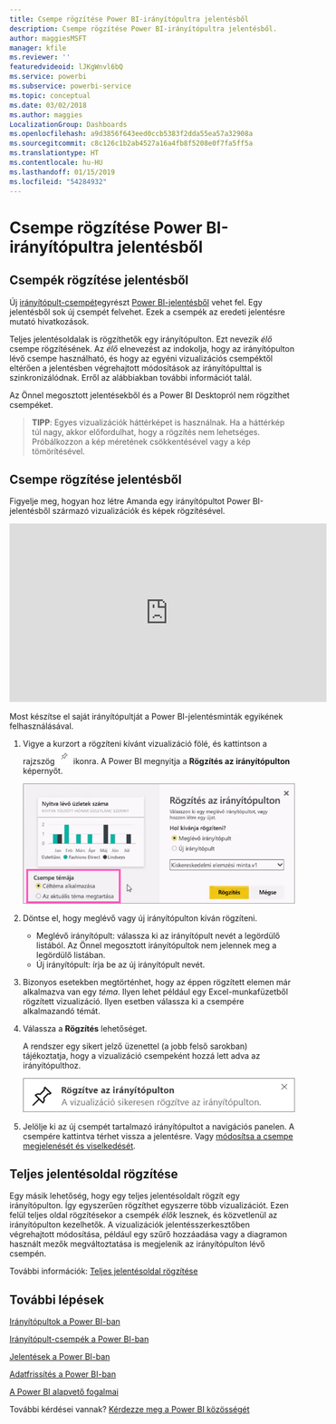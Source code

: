 ```yaml
---
title: Csempe rögzítése Power BI-irányítópultra jelentésből
description: Csempe rögzítése Power BI-irányítópultra jelentésből.
author: maggiesMSFT
manager: kfile
ms.reviewer: ''
featuredvideoid: lJKgWnvl6bQ
ms.service: powerbi
ms.subservice: powerbi-service
ms.topic: conceptual
ms.date: 03/02/2018
ms.author: maggies
LocalizationGroup: Dashboards
ms.openlocfilehash: a9d3856f643eed0ccb5383f2dda55ea57a32908a
ms.sourcegitcommit: c8c126c1b2ab4527a16a4fb8f5208e0f7fa5ff5a
ms.translationtype: HT
ms.contentlocale: hu-HU
ms.lasthandoff: 01/15/2019
ms.locfileid: "54284932"
---
```

# <a name="pin-a-tile-to-a-power-bi-dashboard-from-a-report"></a>Csempe rögzítése Power BI-irányítópultra jelentésből
## <a name="pinning-tiles-from-a-report"></a>Csempék rögzítése jelentésből
Új [irányítópult-csempét](consumer/end-user-tiles.md)egyrészt [Power BI-jelentésből](consumer/end-user-reports.md) vehet fel. Egy jelentésből sok új csempét felvehet.  Ezek a csempék az eredeti jelentésre mutató hivatkozások.

Teljes jelentésoldalak is rögzíthetők egy irányítópulton.  Ezt nevezik *élő* csempe rögzítésének.  Az *élő* elnevezést az indokolja, hogy az irányítópulton lévő csempe használható, és hogy az egyéni vizualizációs csempéktől eltérően a jelentésben végrehajtott módosítások az irányítópulttal is szinkronizálódnak. Erről az alábbiakban további információt talál.

Az Önnel megosztott jelentésekből és a Power BI Desktopról nem rögzíthet csempéket. 

> **TIPP**: Egyes vizualizációk háttérképet is használnak. Ha a háttérkép túl nagy, akkor előfordulhat, hogy a rögzítés nem lehetséges.  Próbálkozzon a kép méretének csökkentésével vagy a kép tömörítésével.  
> 
> 

## <a name="pin-a-tile-from-a-report"></a>Csempe rögzítése jelentésből
Figyelje meg, hogyan hoz létre Amanda egy irányítópultot Power BI-jelentésből származó vizualizációk és képek rögzítésével.

<iframe width="560" height="315" src="https://www.youtube.com/embed/lJKgWnvl6bQ" frameborder="0" allowfullscreen></iframe>

Most készítse el saját irányítópultját a Power BI-jelentésminták egyikének felhasználásával.

1. Vigye a kurzort a rögzíteni kívánt vizualizáció fölé, és kattintson a rajzszög ![](media/service-dashboard-pin-tile-from-report/pbi_pintile_small.png) ikonra. A Power BI megnyitja a **Rögzítés az irányítópulton** képernyőt.
   
     ![Rögzítés az irányítópulton ablak](media/service-dashboard-pin-tile-from-report/pbi_themes2.png)
2. Döntse el, hogy meglévő vagy új irányítópulton kíván rögzíteni.
   
   * Meglévő irányítópult: válassza ki az irányítópult nevét a legördülő listából. Az Önnel megosztott irányítópultok nem jelennek meg a legördülő listában.
   * Új irányítópult: írja be az új irányítópult nevét.
3. Bizonyos esetekben megtörténhet, hogy az éppen rögzített elemen már alkalmazva van egy *téma*.  Ilyen lehet például egy Excel-munkafüzetből rögzített vizualizáció. Ilyen esetben válassza ki a csempére alkalmazandó témát.
4. Válassza a **Rögzítés** lehetőséget.
   
   A rendszer egy sikert jelző üzenettel (a jobb felső sarokban) tájékoztatja, hogy a vizualizáció csempeként hozzá lett adva az irányítópulthoz.
   
   ![sikert jelző üzenet](media/service-dashboard-pin-tile-from-report/pinsuccess.png)
5. Jelölje ki az új csempét tartalmazó irányítópultot a navigációs panelen. A csempére kattintva térhet vissza a jelentésre. Vagy [módosítsa a csempe megjelenését és viselkedését](service-dashboard-edit-tile.md).

## <a name="pin-an-entire-report-page"></a>Teljes jelentésoldal rögzítése
Egy másik lehetőség, hogy egy teljes jelentésoldalt rögzít egy irányítópulton. Így egyszerűen rögzíthet egyszerre több vizualizációt.  Ezen felül teljes oldal rögzítésekor a csempék *élők* lesznek, és közvetlenül az irányítópulton kezelhetők. A vizualizációk jelentésszerkesztőben végrehajtott módosítása, például egy szűrő hozzáadása vagy a diagramon használt mezők megváltoztatása is megjelenik az irányítópulton lévő csempén.  

További információk: [Teljes jelentésoldal rögzítése](service-dashboard-pin-live-tile-from-report.md)

## <a name="next-steps"></a>További lépések
[Irányítópultok a Power BI-ban](consumer/end-user-dashboards.md)

[Irányítópult-csempék a Power BI-ban](consumer/end-user-tiles.md)

[Jelentések a Power BI-ban](consumer/end-user-reports.md)

[Adatfrissítés a Power BI-ban](refresh-data.md)

[A Power BI alapvető fogalmai](consumer/end-user-basic-concepts.md)

További kérdései vannak? [Kérdezze meg a Power BI közösségét](http://community.powerbi.com/)

